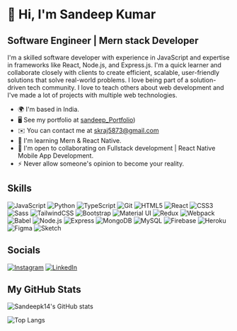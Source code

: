 #  👋 Hi, I'm Sandeep Kumar

## Software Engineer | Mern stack Developer

I'm a skilled software developer with experience in JavaScript and expertise in frameworks like React, Node.js, and Express.js. I'm a quick learner and collaborate closely with clients to create efficient, scalable, user-friendly solutions that solve real-world problems. I love being part of a solution-driven tech community. I love to teach others about web development and I've made a lot of projects with multiple web technologies.

- 🌍 I'm based in India.
- 🖥️ See my portfolio at [sandeep_Portfolio](https://teal-daffodil-f80e69.netlify.app/))
- ✉️ You can contact me at [skraj5873@gmail.com](mailto:skraj5873@gmail.com)
- 🧠 I'm learning Mern & React Native.
- 🤝 I'm open to collaborating on Fullstack development | React Native Mobile App Development.
- ⚡ Never allow someone's opinion to become your reality.

## Skills

![JavaScript](https://img.shields.io/badge/JavaScript-323330?style=for-the-badge&logo=javascript&logoColor=F7DF1E)
![Python](https://img.shields.io/badge/Python-3776AB?style=for-the-badge&logo=python&logoColor=white)
![TypeScript](https://img.shields.io/badge/TypeScript-007ACC?style=for-the-badge&logo=typescript&logoColor=white)
![Git](https://img.shields.io/badge/Git-F05032?style=for-the-badge&logo=git&logoColor=white)
![HTML5](https://img.shields.io/badge/HTML5-E34F26?style=for-the-badge&logo=html5&logoColor=white)
![React](https://img.shields.io/badge/React-61DAFB?style=for-the-badge&logo=react&logoColor=black)
![CSS3](https://img.shields.io/badge/CSS3-1572B6?style=for-the-badge&logo=css3&logoColor=white)
![Sass](https://img.shields.io/badge/Sass-CC6699?style=for-the-badge&logo=sass&logoColor=white)
![TailwindCSS](https://img.shields.io/badge/Tailwind_CSS-38B2AC?style=for-the-badge&logo=tailwind-css&logoColor=white)
![Bootstrap](https://img.shields.io/badge/Bootstrap-563D7C?style=for-the-badge&logo=bootstrap&logoColor=white)
![Material UI](https://img.shields.io/badge/Material--UI-0081CB?style=for-the-badge&logo=material-ui&logoColor=white)
![Redux](https://img.shields.io/badge/Redux-764ABC?style=for-the-badge&logo=redux&logoColor=white)
![Webpack](https://img.shields.io/badge/Webpack-8DD6F9?style=for-the-badge&logo=webpack&logoColor=black)
![Babel](https://img.shields.io/badge/Babel-F9DC3E?style=for-the-badge&logo=babel&logoColor=black)
![Node.js](https://img.shields.io/badge/Node.js-339933?style=for-the-badge&logo=nodedotjs&logoColor=white)
![Express](https://img.shields.io/badge/Express-000000?style=for-the-badge&logo=express&logoColor=white)
![MongoDB](https://img.shields.io/badge/MongoDB-4EA94B?style=for-the-badge&logo=mongodb&logoColor=white)
![MySQL](https://img.shields.io/badge/MySQL-4479A1?style=for-the-badge&logo=mysql&logoColor=white)
![Firebase](https://img.shields.io/badge/Firebase-FFCA28?style=for-the-badge&logo=firebase&logoColor=black)
![Heroku](https://img.shields.io/badge/Heroku-430098?style=for-the-badge&logo=heroku&logoColor=white)
![Figma](https://img.shields.io/badge/Figma-F24E1E?style=for-the-badge&logo=figma&logoColor=white)
![Sketch](https://img.shields.io/badge/Sketch-F7B500?style=for-the-badge&logo=sketch&logoColor=black)

## Socials

<!-- You can add links to your social media profiles here -->
[![Instagram](https://img.shields.io/badge/Instagram-E4405F?style=for-the-badge&logo=instagram&logoColor=white)](https://www.instagram.com/t___h___e__s___a___n___d_ee__p/)
[![LinkedIn](https://img.shields.io/badge/LinkedIn-0077B5?style=for-the-badge&logo=linkedin&logoColor=white)](https://linkedin.com/in/sandeep-kumar-100211235)

## My GitHub Stats

![Sandeepk14's GitHub stats](https://github-readme-stats.vercel.app/api?username=Sandeepk14&show_icons=true&hide_title=true&hide_border=true&count_private=true&hide=prs)



![Top Langs](https://github-readme-stats.vercel.app/api/top-langs/?username=Sandeepk14&layout=compact&hide_title=true&hide_border=true)


